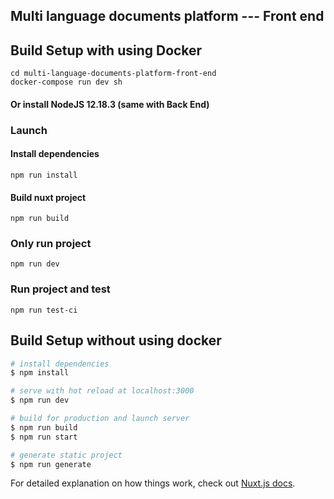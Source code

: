 ## Multi language documents platform --- Front end

## Build Setup with using Docker
    cd multi-language-documents-platform-front-end
    docker-compose run dev sh

#### Or install NodeJS 12.18.3 (same with Back End)

### Launch
#### Install dependencies
    npm run install

#### Build nuxt project
    npm run build

### Only run project 
    npm run dev

### Run project and test
    npm run test-ci



## Build Setup without using docker

```bash
# install dependencies
$ npm install

# serve with hot reload at localhost:3000
$ npm run dev

# build for production and launch server
$ npm run build
$ npm run start

# generate static project
$ npm run generate
```

For detailed explanation on how things work, check out [Nuxt.js docs](https://nuxtjs.org).
